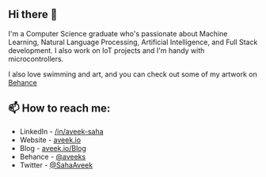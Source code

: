 ## Hi there 👋
I'm a Computer Science graduate who's passionate about Machine Learning, Natural Language Processing, Artificial Intelligence, and Full Stack development. I also work on IoT projects and I'm handy with microcontrollers.

I also love swimming and art, and you can check out some of my artwork on [Behance](https://www.behance.net/aveeks/)

## 📫 How to reach me:
- LinkedIn - [/in/aveek-saha](https://www.linkedin.com/in/aveek-saha/)
- Website - [aveek.io](https://home.aveek.io/)
- Blog - [aveek.io/Blog](https://home.aveek.io/blog/)
- Behance - [@aveeks](https://www.behance.net/aveeks/)
- Twitter - [@SahaAveek](https://twitter.com/SahaAveek)

<!--
**Aveek-Saha/aveek-saha** is a ✨ _special_ ✨ repository because its `README.md` (this file) appears on your GitHub profile.

Here are some ideas to get you started:

- 🔭 I’m currently working on ...
- 🌱 I’m currently learning ...
- 👯 I’m looking to collaborate on ...
- 🤔 I’m looking for help with ...
- 💬 Ask me about ...
- 📫 How to reach me: ...
- 😄 Pronouns: ...
- ⚡ Fun fact: ...
-->
